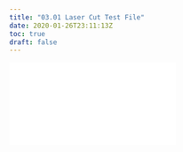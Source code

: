 ```yaml
---
title: "03.01 Laser Cut Test File"
date: 2020-01-26T23:11:13Z
toc: true
draft: false
---
```


![Link to included file content](../../../../digital-fabrication/laser-cutting/laser-cut-test-file.md)
